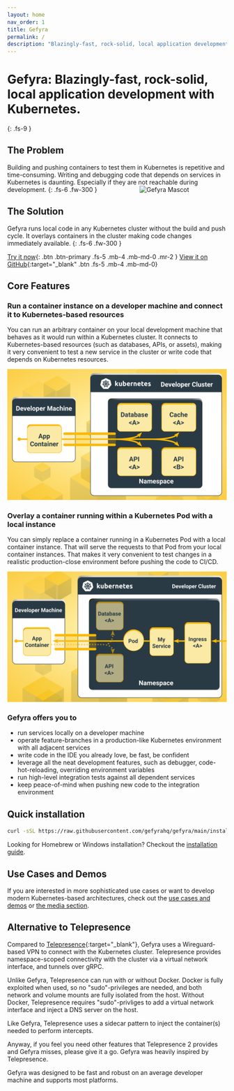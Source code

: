 ```yaml
---
layout: home
nav_order: 1
title: Gefyra
permalink: /
description: "Blazingly-fast, rock-solid, local application development with Kubernetes."
---
```


# Gefyra: Blazingly-fast, rock-solid, local application development with Kubernetes.
{: .fs-9 }

## The Problem
Building and pushing containers to test them in Kubernetes is repetitive and time-consuming. Writing and debugging code that depends on services in Kubernetes is daunting. Especially if they are not reachable during development.
{: .fs-6 .fw-300 }
<img src="assets/images/main.png" alt="Gefyra Mascot" width="200" style="float:right; margin-left: 15px;"/>
## The Solution
Gefyra runs local code in any Kubernetes cluster without the build and push cycle. It overlays containers in the cluster making code changes immediately available.
{: .fs-6 .fw-300 }

[Try it now](/getting-started/){: .btn .btn-primary .fs-5 .mb-4 .mb-md-0 .mr-2 } [View it on GitHub](https://github.com/gefyrahq/gefyra){:target="_blank" .btn .fs-5 .mb-4 .mb-md-0}

## Core Features
### Run a container instance on a developer machine and connect it to Kubernetes-based resources
You can run an arbitrary container on your local development machine that behaves as it would run within a Kubernetes cluster. It connects to Kubernetes-based resources (such as databases, APIs, or assets), making it very
convenient to test a new service in the cluster or write code that depends on Kubernetes resources.

<div align="center">
 <img src="assets/images/gefyra_run_action.svg" alt="Gefyra run action"/>
</div>

### Overlay a container running within a Kubernetes Pod with a local instance 
You can simply replace a container running in a Kubernetes Pod with a local container instance. That will 
serve the requests to that Pod from your local container instances. That makes it very convenient to test changes in a realistic production-close
environment before pushing the code to CI/CD.

<div align="center">
 <img src="assets/images/gefyra_bridge_action.svg" alt="Gefyra bridge action"/>
</div>

### Gefyra offers you to
- run services locally on a developer machine
- operate feature-branches in a production-like Kubernetes environment with all adjacent services
- write code in the IDE you already love, be fast, be confident
- leverage all the neat development features, such as debugger, code-hot-reloading, overriding environment variables
- run high-level integration tests against all dependent services
- keep peace-of-mind when pushing new code to the integration environment 

## Quick installation

```bash
curl -sSL https://raw.githubusercontent.com/gefyrahq/gefyra/main/install.sh | sh -
```

Looking for Homebrew or Windows installation? Checkout the [installation guide](/installation).

## Use Cases and Demos
If you are interested in more sophisticated use cases or want to develop modern Kubernetes-based architectures, 
check out the [use cases and demos](/usecases/) or [the media section](/media/). 

## Alternative to Telepresence
Compared to [Telepresence](https://www.getambassador.io/docs/telepresence/latest/reference/architecture){:target="_blank"}, Gefyra uses a Wireguard-based
VPN to connect with the Kubernetes cluster. Telepresence provides namespace-scoped connectivity with the cluster via a virtual network interface, and tunnels over gRPC.

Unlike Gefyra, Telepresence can run with or without Docker. Docker is fully exploited when used, so no "sudo"-privileges are needed, and both network and volume mounts are fully isolated from the host. Without Docker, Telepresence requires "sudo"-privliges to add a virtual network interface and inject a DNS server on the host. 

Like Gefyra, Telepresence uses a sidecar pattern to inject the container(s) needed to perform intercepts.

Anyway, if you feel you need other features that Telepresence 2 provides and Gefyra misses, please give it a go. Gefyra was heavily 
inspired by Telepresence.

Gefyra was designed to be fast and robust on an average developer machine and supports most platforms.


